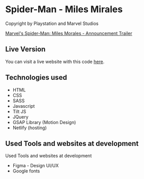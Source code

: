 # Spider-Man - Miles Mirales

Copyright by Playstation and Marvel Studios </br>

[Marvel's Spider-Man: Miles Morales - Announcement Trailer](https://youtu.be/gHzuHo80U2M)

## Live Version

You can visit a live website with this code [here](https://spider-man-miles-morales-maganezf.netlify.app/).

## Technologies used

- HTML
- CSS
- SASS
- Javascript
- Tilt JS
- JQuery
- GSAP Library (Motion Design)
- Netlify (hosting)

## Used Tools and websites at development

Used Tools and websites at development

- Figma - Design UI/UX
- Google fonts
